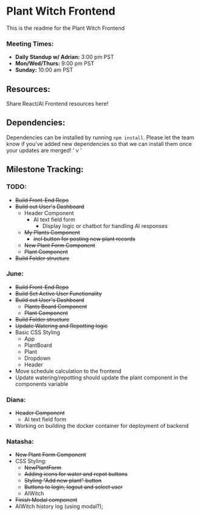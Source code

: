 # Plant Witch Frontend
This is the readme for the Plant Witch Frontend <br>

### Meeting Times:

* **Daily Standup w/ Adrian:** 3:00 pm PST
* **Mon/Wed/Thurs:** 9:00 pm PST
* **Sunday:** 10:00 am PST
## Resources:
Share React/AI Frontend resources here!

## Dependencies:
Dependencies can be installed by running `npm install`. Please let the team know if you've added new dependencies so that we can install them once your updates are merged! ' v  '

## Milestone Tracking:
### TODO:
- ~~Build Front-End Repo~~
- ~~Build out User's Dashboard~~
  - Header Component
    - AI text field form
      - Display logic or chatbot for handling AI responses
  - ~~My Plants Component~~
    - ~~incl button for posting new plant records~~
  - ~~New Plant Form Component~~
  - ~~Plant Component~~
- ~~Build Folder structure~~

### June:

- ~~Build Front-End Repo~~
- ~~Build Set Active User Functionality~~
- ~~Build out User's Dashboard~~
  - ~~Plants Board Component~~
  - ~~Plant Component~~
- ~~Build Folder structure~~
- ~~Update Watering and Repotting logic~~
- Basic CSS Styling
  - App
  - PlantBoard
  - Plant
  - Dropdown
  - Header
- Move schedule calculation to the frontend
- Update watering/repotting should update the plant component in the components variable

### Diana:
- ~~Header Component~~
  - AI text field form
- Working on building the docker container for deployment of backend

### Natasha:

- ~~New Plant Form Component~~
- CSS Styling:
  - ~~NewPlantForm~~
  - ~~Adding icons for water and repot buttons~~
  - ~~Styling "Add new plant" button~~
  - ~~Buttons to login, logout and select user~~
  - AIWitch
- ~~Finish Modal component~~
- AIWitch history log (using modal?);

